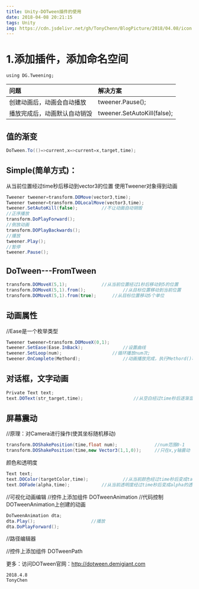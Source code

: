 ```yaml
---
title: Unity-DOTween插件的使用
date: 2018-04-08 20:21:15
tags: Unity
img: https://cdn.jsdelivr.net/gh/TonyChenn/BlogPicture/2018/04.08/icon.jpg
---
```


# 1.添加插件，添加命名空间
```
using DG.Tweening;
```
| 问题 | 解决方案 | 
| :------| :------ |
| 创建动画后，动画会自动播放 | tweener.Pause(); |
| 播放完成后，动画默认自动销毁 | tweener.SetAutoKill(false); |

## 值的渐变
```csharp
DoTween.To(()=>current,x=>current=x,target,time);
```

## Simple(简单方式)：

从当前位置经过time秒后移动到vector3的位置
使用Tweener对象得到动画
```csharp
Tweener tweener=transform.DOMove(vector3,time);	
Tweener tweener=transform.DOLocalMove(vector3,time);
tweener.SetAutoKill(false);			//不让动画自动销毁
//正序播放
transform.DoPlayForward();
//倒放动画
transform.DOPlayBackwards();
//播放
tweener.Play();
//暂停
tweener.Pause();
```



## DoTween---FromTween
```csharp
transform.DOMoveX(5,1);				//从当前位置经过1秒后移动到5的位置
transform.DOMoveX(5,1).from();		        //从目标位置移动到当前位置
transform.DOMoveX(5,1).from(true);		//从目标位置移动5个单位
```


## 动画属性
//Ease是一个枚举类型
```csharp
Tweener tweener=transform.DOMoveX(0,1);
tweener.SetEase(Ease.InBack);				//设置曲线
tweener.SetLoop(num);					//循环播放num次;
tweener.OnComplete(Methord);				//动画播放完成，执行Methord()事件;
```

## 对话框，文字动画
```csharp
Private Text text;
text.DOText(str_target,time);					//从空白经过time秒后逐渐显示出来
```




## 屏幕震动
//原理：对Camera进行操作(使其坐标随机移动)
```csharp
transform.DOShakePosition(time,float num);		        //num范围0-1
transform.DOShakePosition(time,new Vector3(1,1,0));		//只在x,y轴震动
```


颜色和透明度
```csharp
Text text;
text.DOColor(targetColor,time);		        //从当前颜色经过time秒后变成targetColor
text.DOFade(alpha,time);			//从当前透明度经过time秒后变成alpha的透明度
```





//可视化动画编辑
//控件上添加组件 DOTweenAnimation
//代码控制DOTweenAnimation上创建的动画
```csharp
DoTweenAnimation dta;
dta.Play();						//播放
dta.DoPlayForward();
```


//路径编辑器

//控件上添加组件 DOTweenPath


更多：访问DOTween官网：http://dotween.demigiant.com


```
2018.4.8
TonyChen